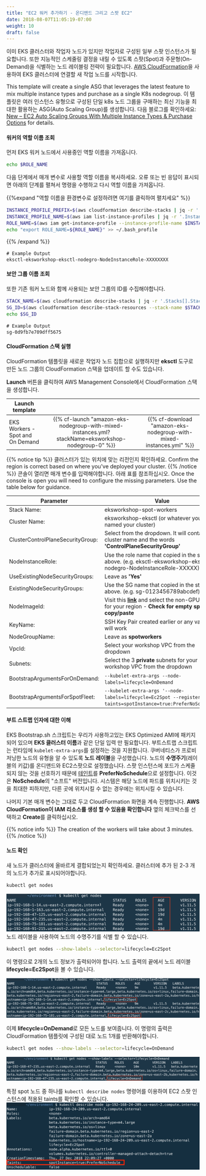 ```yaml
---
title: "EC2 워커 추가하기 - 온디맨드 그리고 스팟 EC2"
date: 2018-08-07T11:05:19-07:00
weight: 10
draft: false
---
```


이미 EKS 클러스터와 작업자 노드가 있지만 작업자로 구성된 일부 스팟 인스턴스가 필요합니다.
또한 지능적인 스케줄링 결정을 내릴 수 있도록 스팟(Spot)과 주문형(On-Demand)을 식별하는 노드 레이블링 전략이 필요합니다.
[AWS CloudFormation](https://aws.amazon.com/cloudformation/)을 사용하여 EKS 클러스터에 연결할 새 작업 노드를 시작합니다.

This template will create a single ASG that leverages the latest feature to mix multiple instance types and purchase as a single K8s nodegroup.
이 템플릿은 여러 인스턴스 유형으로 구성된 단일 k8s 노드 그룹을 구매하는 최신 기능을 최대한 활용하는 ASG(Auto Scaling Group)를 생성합니다.
다음 블로그를 확인하세요: [New – EC2 Auto Scaling Groups With Multiple Instance Types & Purchase Options](https://aws.amazon.com/tw/blogs/aws/new-ec2-auto-scaling-groups-with-multiple-instance-types-purchase-options/) for details.

#### 워커의 역할 이름 조회

먼저 EKS 워커 노드에서 사용중인 역할 이름을 가져옵니다.

```bash
echo $ROLE_NAME
```

다음 단계에서 매개 변수로 사용할 역할 이름을 복사하세요.
오류 또는 빈 응답이 표시되면 아래의 단계를 펼쳐서 명령을 수행하고 다시 역할 이름을 가져옵니다.

{{%expand "역할 이름을 환경변수로 설정하려면 여기를 클릭하여 펼치세요" %}}

```bash
INSTANCE_PROFILE_PREFIX=$(aws cloudformation describe-stacks | jq -r '.Stacks[].StackName' | grep eksctl-eksworkshop-eksctl-nodegroup)
INSTANCE_PROFILE_NAME=$(aws iam list-instance-profiles | jq -r '.InstanceProfiles[].InstanceProfileName' | grep $INSTANCE_PROFILE_PREFIX)
ROLE_NAME=$(aws iam get-instance-profile --instance-profile-name $INSTANCE_PROFILE_NAME | jq -r '.InstanceProfile.Roles[] | .RoleName')
echo "export ROLE_NAME=${ROLE_NAME}" >> ~/.bash_profile
```

{{% /expand %}}

```text
# Example Output
eksctl-eksworkshop-eksctl-nodegro-NodeInstanceRole-XXXXXXXX
```

#### 보안 그룹 이름 조회
또한 기존 워커 노드와 함께 사용되는 보안 그룹의 ID를 수집해야합니다.

```bash
STACK_NAME=$(aws cloudformation describe-stacks | jq -r '.Stacks[].StackName' | grep eksctl-eksworkshop-eksctl-nodegroup)
SG_ID=$(aws cloudformation describe-stack-resources --stack-name $STACK_NAME --logical-resource-id SG | jq -r '.StackResources[].PhysicalResourceId')
echo $SG_ID
```

```text
# Example Output
sg-0d9fb7e709dff5675
```

#### CloudFormation 스택 실행

CloudFormation 템플릿을 새로운 작업자 노드 집합으로 실행하지만 **eksctl** 도구로 만든 노드 그룹의 CloudFormation 스택을 업데이트 할 수도 있습니다.

**Launch** 버튼을 클릭하여 AWS Management Console에서 CloudFormation 스택을 생성합니다.

| Launch template |  |  |
| ------ |:------:|:--------:|
| EKS Workers - Spot and On Demand |  {{% cf-launch "amazon-eks-nodegroup-with-mixed-instances.yml?stackName=eksworkshop-nodegroup-0" %}} | {{% cf-download "amazon-eks-nodegroup-with-mixed-instances.yml" %}}  |

{{% notice tip %}}
클러스터가 있는 위치에 맞는 리전인지 확인하세요.
Confirm the region is correct based on where you've deployed your cluster.
{{% /notice %}}
콘솔이 열리면 매개 변수를 입력해야합니다. 아래 표를 참조하십시오.
Once the console is open you will need to configure the missing parameters. Use the table below for guidance.

| Parameter | Value |
|-----------|-------|
|Stack Name: | eksworkshop-spot-workers |
|Cluster Name: | eksworkshop-eksctl (or whatever you named your cluster) |
|ClusterControlPlaneSecurityGroup: | Select from the dropdown. It will contain your cluster name and the words **'ControlPlaneSecurityGroup'** |
|NodeInstanceRole: | Use the role name that copied in the step above. (e.g. eksctl-eksworkshop-eksctl-nodegro-NodeInstanceRole-XXXXX)
|UseExistingNodeSecurityGroups: | Leave as **'Yes'** |
|ExistingNodeSecurityGroups: | Use the SG name that copied in the step above. (e.g. sg-0123456789abcdef)
|NodeImageId: | Visit this [**link**](https://docs.aws.amazon.com/eks/latest/userguide/eks-optimized-ami.html) and select the non-GPU image for your region - **Check for empty spaces in copy/paste**|
|KeyName: | SSH Key Pair created earlier or any valid key will work |
|NodeGroupName: | Leave as **spotworkers** |
|VpcId: | Select your workshop VPC from the dropdown |
|Subnets: | Select the 3 **private** subnets for your workshop VPC from the dropdown |
|BootstrapArgumentsForOnDemand: | `--kubelet-extra-args --node-labels=lifecycle=OnDemand` |
|BootstrapArgumentsForSpotFleet: | `--kubelet-extra-args '--node-labels=lifecycle=Ec2Spot --register-with-taints=spotInstance=true:PreferNoSchedule'` |

#### 부트 스트랩 인자에 대한 이해

EKS Bootstrap.sh 스크립트는 우리가 사용하고있는 EKS Optimized AMI에 패키지되어 있으며 **EKS 클러스터 이름**과 같은 단일 입력 만 필요합니다.
부트스트랩 스크립트는 런타임에 `kubelet-extra-args`를 설정하는 것을 지원합니다. 쿠버네티스가 프로비저닝한 노드의 유형을 알 수 있도록 **노드 레이블**을 구성했습니다.
노드의 **수명주기**(레이블의 키값)를 온디맨드와 EC2스팟으로 설정했습니다.
스팟 인스턴스에 포드가 스케줄되지 않는 것을 선호하기 때문에 [테인트](https://kubernetes.io/docs/concepts/configuration/taint-and-toleration/)를 **PreferNoSchedule**으로 설정합니다.
이것은 **NoSchedule**의 "소프트" 버전입니다. 시스템은 해당 노드에 파드를 위치시키는 것을 최대한 피하지만, 다른 곳에 위치시킬 수 없는 경우에는 위치시킬 수 있습니다.

나머지 기본 매개 변수는 그대로 두고 CloudFormation 화면을 계속 진행합니다.
**AWS CloudFormation이 IAM 리소스를 생성 할 수 있음을 확인합니다** 옆의 체크박스를 선택하고 **Create**를 클릭하십시오.

{{% notice info %}}
The creation of the workers will take about 3 minutes.
{{% /notice %}}

#### 노드 확인

새 노드가 클러스터에 올바르게 결합되었는지 확인하세요. 클러스터에 추가 된 2-3 개의 노드가 추가로 표시되어야합니다.

```bash
kubectl get nodes
```

![All Nodes](/images/spotworkers/spot_get_nodes.png)
노드 레이블을 사용하여 노드의 수명주기를 식별 할 수 있습니다.

```bash
kubectl get nodes --show-labels --selector=lifecycle=Ec2Spot
```

이 명령으로 2개의 노드 정보가 출력되어야 합니다. 노드 출력의 끝에서 노드 레이블 **lifecycle=Ec2Spot**을 볼 수 있습니다.

![Spot Output](/images/spotworkers/spot_get_spot.png)


이제 **lifecycle=OnDemand**로 모든 노드를 보여줍니다. 이 명령의 출력은 CloudFormation 템플릿에 구성된 대로 노드 1개를 반환해야합니다.

```bash
kubectl get nodes --show-labels --selector=lifecycle=OnDemand
```

![OnDemand Output](/images/spotworkers/spot_get_od.png)

특정 spot 노드 중 하나를 `kubectl describe nodes` 명령어를 이용하여 EC2 스팟 인스턴스에 적용된 taints를 확인할 수 있습니다.
![Spot Taints](/images/spotworkers/instance_taints.png)

